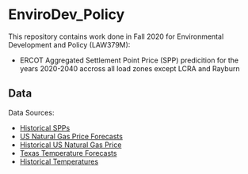 # EnviroDev_Policy

This repository contains work done in Fall 2020 for Environmental Development and Policy (LAW379M):
+ ERCOT Aggregated Settlement Point Price (SPP) predicition for the years 2020-2040 accross all load zones except LCRA and Rayburn

## Data
Data Sources:
+ [Historical SPPs](http://mis.ercot.com/misapp/GetReports.do?reportTypeId=13061&reportTitle=Historical%20RTM%20Load%20Zone%20and%20Hub%20Prices&showHTMLView=&mimicKey)
+ [US Natural Gas Price Forecasts](https://www.eia.gov/outlooks/aeo/data/browser/#/?id=13-AEO2018&cases=ref2018&sourcekey=0)
+ [Historical US Natural Gas Price](https://www.eia.gov/dnav/ng/hist/n3035us3A.htm)
+ [Texas Temperature Forecasts](http://regclim.coas.oregonstate.edu/visualization/rccv/states-counties/)
+ [Historical Temperatures](https://www.ncdc.noaa.gov/cdo-web/datatools/lcd)

